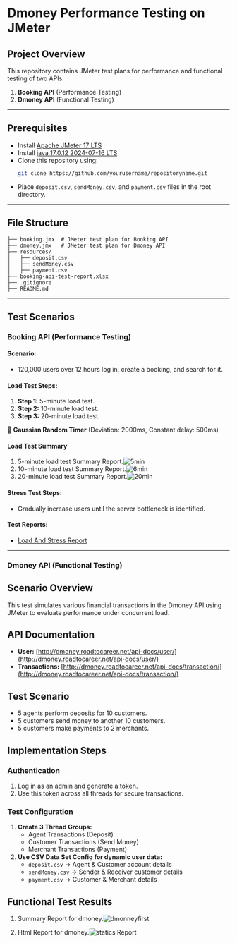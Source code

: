 # Dmoney Performance Testing on JMeter

## Project Overview
This repository contains JMeter test plans for performance and functional testing of two APIs:
1. **Booking API** (Performance Testing)
2. **Dmoney API** (Functional Testing)

---

## Prerequisites
- Install [Apache JMeter 17 LTS](https://jmeter.apache.org/download_jmeter.cgi)
- Install [java 17.0.12 2024-07-16 LTS](https://www.oracle.com/java/technologies/javase-downloads.html)
- Clone this repository using:
  ```bash
  git clone https://github.com/yourusername/repositoryname.git
  ```
- Place `deposit.csv`, `sendMoney.csv`, and `payment.csv` files in the root directory.

---

## File Structure
```
├── booking.jmx  # JMeter test plan for Booking API
├── dmoney.jmx   # JMeter test plan for Dmoney API
├── resources/
│   ├── deposit.csv
│   ├── sendMoney.csv
│   ├── payment.csv
├── booking-api-test-report.xlsx
├── .gitignore
├── README.md
```

---

## **Test Scenarios**
### **Booking API (Performance Testing)**
#### **Scenario:**
- 120,000 users over 12 hours log in, create a booking, and search for it.

#### **Load Test Steps:**
1. **Step 1:** 5-minute load test.
2. **Step 2:** 10-minute load test.
3. **Step 3:** 20-minute load test.

📌 **Gaussian Random Timer** (Deviation: 2000ms, Constant delay: 500ms)
#### **Load Test Summary**
1.  5-minute load test Summary Report.![5min](https://github.com/user-attachments/assets/e3ea5a21-df6d-4008-a3fd-0fa002242a31)
2.  10-minute load test Summary Report.![6min](https://github.com/user-attachments/assets/132035a4-361d-49ee-88db-f2051b8ca57e)
3.  20-minute load test Summary Report.![20min](https://github.com/user-attachments/assets/e2379f81-d775-41ec-91a3-62178175405d)




#### **Stress Test Steps:**
- Gradually increase users until the server bottleneck is identified.

#### **Test Reports:**
- [Load And Stress Report](https://docs.google.com/spreadsheets/d/1CI1PiXehG9sPqBYysJ4wEJBCzUpf7rC26YP0Vd9fqiQ/edit?usp=sharing)

---

### **Dmoney API (Functional Testing)**
## Scenario Overview

This test simulates various financial transactions in the Dmoney API using JMeter to evaluate performance under concurrent load.

## API Documentation
- **User:** [http://dmoney.roadtocareer.net/api-docs/user/](http://dmoney.roadtocareer.net/api-docs/user/)
- **Transactions:** [http://dmoney.roadtocareer.net/api-docs/transaction/](http://dmoney.roadtocareer.net/api-docs/transaction/)

## Test Scenario
- 5 agents perform deposits for 10 customers.
- 5 customers send money to another 10 customers.
- 5 customers make payments to 2 merchants.

## Implementation Steps

### Authentication
1. Log in as an admin and generate a token.
2. Use this token across all threads for secure transactions.

### Test Configuration
1. **Create 3 Thread Groups:**
   - Agent Transactions (Deposit)
   - Customer Transactions (Send Money)
   - Merchant Transactions (Payment)
2. **Use CSV Data Set Config for dynamic user data:**
   - `deposit.csv` → Agent & Customer account details
   - `sendMoney.csv` → Sender & Receiver customer details
   - `payment.csv` → Customer & Merchant details

## Functional Test Results
1.  Summary Report for dmoney.![dmonneyfirst](https://github.com/user-attachments/assets/a5824107-d833-4ecc-94b5-235406d75d55)

1.  Html Report for dmoney.![statics Report](https://github.com/user-attachments/assets/91db0291-39ce-4a1c-9dcc-a64d25826f11)


